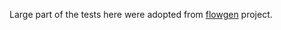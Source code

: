 Large part of the tests here were adopted from [flowgen](https://github.com/joarwilk/flowgen) project.
